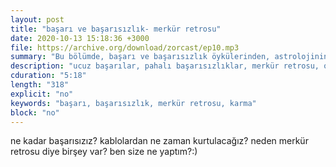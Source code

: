 ```yaml
---
layout: post
title: "başarı ve başarısızlık- merkür retrosu"
date: 2020-10-13 15:18:36 +3000
file: https://archive.org/download/zorcast/ep10.mp3
summary: "Bu bölümde, başarı ve başarısızlık öykülerinden, astrolojinin hayatımızdaki öneminden ve bir insanın en fazla kaç yıl kablo değiştireceğinden söz ediyoruz."
description: "ucuz başarılar, pahalı başarısızlıklar, merkür retrosu, oğlak dönencesi ve yeni stüdyom. hepsi bu bölümde."
cduration: "5:18" 
length: "318"
explicit: "no" 
keywords: "başarı, başarısızlık, merkür retrosu, karma"
block: "no" 
---
```




ne kadar başarısızız? kablolardan ne zaman kurtulacağız? neden merkür retrosu diye birşey var? ben size ne yaptım?:)